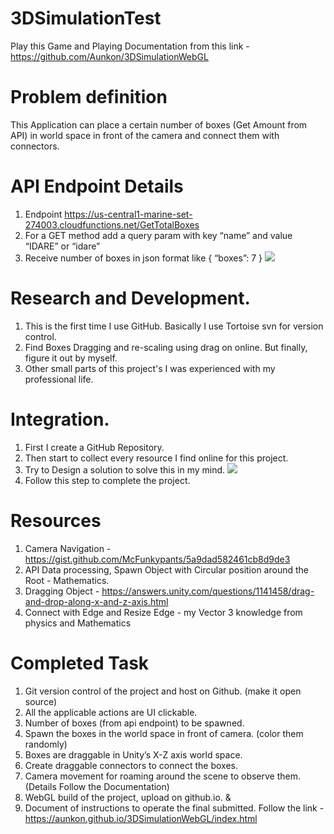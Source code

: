 # 3DSimulationTest
Play this Game and Playing Documentation from this link - https://github.com/Aunkon/3DSimulationWebGL

# Problem definition
This Application can place a certain number of boxes (Get Amount from API) in world space in front of the camera and connect them with connectors.
# API Endpoint Details
1. Endpoint https://us-central1-marine-set-274003.cloudfunctions.net/GetTotalBoxes
2. For a GET method add a query param with key “name” and value “IDARE” or “idare”
3. Receive number of boxes in json format like { “boxes”: 7 }
![](https://lh3.googleusercontent.com/pw/ACtC-3f3zDM43cV2-3H6KoM04HomI3AN1c65cZ4hZYW3a99TLAc78pRoiDrDjuDJ-gHoJFtB7BRU5FbLB4la3EsxEdsKfkoEVpnJ8F8wg5DHJahpEg8QIdeZ6W0j79TR9VUwUSQFMcxjElTYTTObL3BWHEiwHg=w1072-h839-no)

# Research and Development.
1. This is the first time I use GitHub. Basically I use Tortoise svn for version control.
2. Find Boxes Dragging and re-scaling using drag on online. But finally, figure it out by myself.
3. Other small parts of this project's I was experienced with my professional life.

# Integration.
1. First I create a GitHub Repository.
2. Then start to collect every resource I find online for this project.
3. Try to Design a solution to solve this in my mind.
![](https://lh3.googleusercontent.com/pw/ACtC-3cOZyKMAQxj2TJOeW78KcEK-bhW4m25vW-gVJ92Bcf1QB8_6rL0ziNlynATbEDwqK0yffgcLfpNnVg6nZX_CDoAdJYoY7EzydMuVsbk9h3D-5uqbiTIf1OaLLxkMqMlK3UxTnxSgDkHTJ0HnSghmOpGpw=w1263-h947-no?authuser=0)
4. Follow this step to complete the project.

# Resources
1. Camera Navigation - https://gist.github.com/McFunkypants/5a9dad582461cb8d9de3
2. API Data processing, Spawn Object with Circular position around the Root - Mathematics.
3. Dragging Object - https://answers.unity.com/questions/1141458/drag-and-drop-along-x-and-z-axis.html
4. Connect with Edge and Resize Edge - my Vector 3 knowledge from physics and Mathematics

# Completed Task
1. Git version control of the project and host on Github. (make it open source)
2. All the applicable actions are UI clickable.
3. Number of boxes (from api endpoint) to be spawned.
4. Spawn the boxes in the world space in front of camera. (color them randomly)
5. Boxes are draggable in Unity’s X-Z axis world space.
6. Create draggable connectors to connect the boxes.
7. Camera movement for roaming around the scene to observe them. (Details Follow the Documentation)
8. WebGL build of the project, upload on github.io. &
9. Document of instructions to operate the final submitted. Follow the link - https://aunkon.github.io/3DSimulationWebGL/index.html
